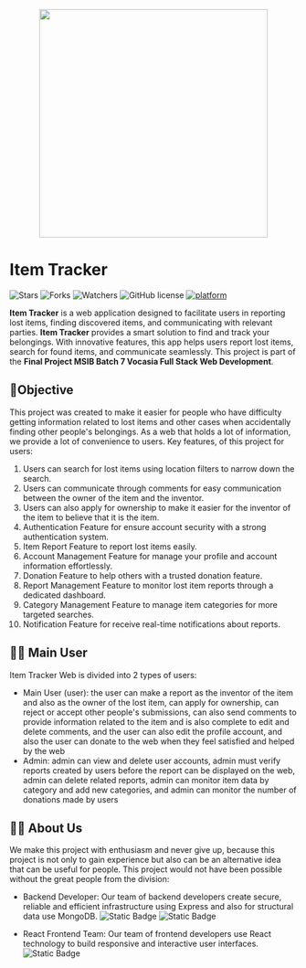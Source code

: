 <p align="center">
<img src="https://res.cloudinary.com/dukylmpmy/image/upload/v1734448983/image_60_wm12gc.png" width="400" />
</p>

# Item Tracker

![Stars](https://img.shields.io/github/stars/capstone-project-vocasia-group-5/frontend-item-tracker.svg)
![Forks](https://img.shields.io/github/forks/capstone-project-vocasia-group-5/frontend-item-tracker.svg)
![Watchers](https://img.shields.io/github/watchers/capstone-project-vocasia-group-5/frontend-item-tracker.svg)
![GitHub license](https://img.shields.io/badge/License-MIT-blue.svg)
[![platform](https://img.shields.io/badge/platform-MERN-blue.svg)](https://mern.io/)

**Item Tracker** is a web application designed to facilitate users in reporting lost items, finding discovered items,
and communicating with relevant parties. **Item Tracker** provides a smart solution to find and track your belongings. With innovative features, this app helps users report lost items, search for found items, and communicate seamlessly. This project is part of the **Final Project MSIB Batch 7 Vocasia Full Stack
Web Development**.

## 🎯Objective

This project was created to make it easier for people who have difficulty getting information related to lost items and other cases when accidentally finding other people's belongings.
As a web that holds a lot of information, we provide a lot of convenience to users.
Key features, of this project for users:

1. Users can search for lost items using location filters to narrow down the search.
2. Users can communicate through comments for easy communication between the owner of the item and the inventor.
3. Users can also apply for ownership to make it easier for the inventor of the item to believe that it is the item.
4. Authentication Feature for ensure account security with a strong authentication system.
5. Item Report Feature to report lost items easily.
6. Account Management Feature for manage your profile and account information effortlessly.
7. Donation Feature to help others with a trusted donation feature.
8. Report Management Feature to monitor lost item reports through a dedicated dashboard.
9. Category Management Feature to manage item categories for more targeted searches.
10. Notification Feature for receive real-time notifications about reports.

## 👨‍💼 Main User

Item Tracker Web is divided into 2 types of users:

- Main User (user): the user can make a report as the inventor of the item and also as the owner of the lost item, can apply for ownership, can reject or accept other people's submissions, can also send comments to provide information related to the item and is also complete to edit and delete comments, and the user can also edit the profile account, and also the user can donate to the web when they feel satisfied and helped by the web
- Admin: admin can view and delete user accounts, admin must verify reports created by users before the report can be displayed on the web, admin can delete related reports, admin can monitor item data by category and add new categories, and admin can monitor the number of donations made by users

## 👩‍💻 About Us

We make this project with enthusiasm and never give up, because this project is not only to gain experience but also can be an alternative idea that can be useful for people. This project would not have been possible without the great people from the division:

- Backend Developer: Our team of backend developers create secure, reliable and efficient infrastructure using Express and also for structural data use MongoDB. ![Static Badge](https://img.shields.io/badge/express-black?logo=express) ![Static Badge](https://img.shields.io/badge/mongo-black?logo=mongodb)

- React Frontend Team: Our team of frontend developers use React technology to build responsive and interactive user interfaces. ![Static Badge](https://img.shields.io/badge/react-black?logo=react)
